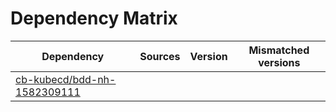 # Dependency Matrix

Dependency | Sources | Version | Mismatched versions
---------- | ------- | ------- | -------------------
[cb-kubecd/bdd-nh-1582309111](https://github.com/cb-kubecd/bdd-nh-1582309111.git) |  | []() | 
